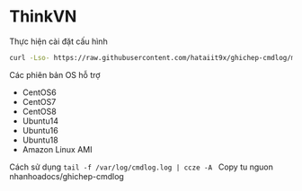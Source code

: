 # ThinkVN
Thực hiện cài đặt cấu hình
```sh 
curl -Lso- https://raw.githubusercontent.com/hataiit9x/ghichep-cmdlog/master/cmdlog.sh | bash
```

Các phiên bản OS hỗ trợ 
- CentOS6
- CentOS7 
- CentOS8 
- Ubuntu14
- Ubuntu16
- Ubuntu18 
- Amazon Linux AMI

Cách sử dụng
```tail -f /var/log/cmdlog.log | ccze -A ```
 Copy tu nguon nhanhoadocs/ghichep-cmdlog
